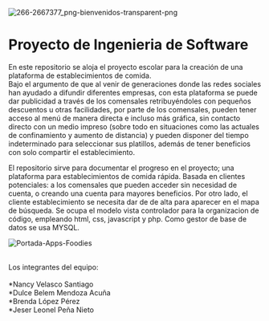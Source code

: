 
  ![266-2667377_png-bienvenidos-transparent-png](https://user-images.githubusercontent.com/64548201/110268930-2bad7580-7f88-11eb-8fd5-1c1ffd5afeb9.png)


# Proyecto de Ingenieria de Software
En este repositorio se aloja el proyecto escolar para la creación de una plataforma de establecimientos de comida.<br />
Bajo el argumento de que al venir de generaciones donde las redes sociales han ayudado a difundir diferentes empresas, con esta plataforma se puede dar publicidad a través de los comensales retribuyéndoles con pequeños descuentos u otras facilidades, por parte de los comensales, pueden tener acceso al menú de manera directa e incluso más gráfica, sin contacto directo con un medio impreso (sobre todo en situaciones como las actuales de confinamiento y aumento de distancia) y pueden disponer del tiempo indeterminado para seleccionar sus platillos, además de tener beneficios con solo compartir el establecimiento.<br />

El repositorio sirve para documentar el progreso en el proyecto; una plataforma para establecimientos de comida rápida.
Basada en clientes potenciales: a los comensales que pueden acceder sin necesidad de cuenta, o creando una cuenta para mayores beneficios.
Por otro lado, el cliente establecimiento se necesita dar de de alta para aparecer en el mapa de búsqueda.
Se ocupa el modelo vista controlador para la organizacion de código, empleando html, css, javascript y php. 
Como gestor de base de datos se usa MYSQL.

![Portada-Apps-Foodies](https://user-images.githubusercontent.com/64548201/110272698-66b3a700-7f90-11eb-9303-3493ba053779.jpg)



<br />Los integrantes del equipo:<br /><br />
*Nancy Velasco Santiago <br />
*Dulce Belem Mendoza Acuña <br />
*Brenda López Pérez <br />
*Jeser Leonel Peña Nieto <br />

